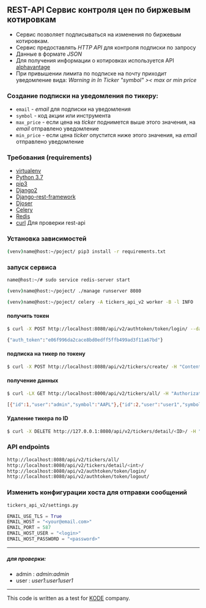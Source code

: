 
## REST-API Сервис контроля цен по биржевым котировкам

+ Сервис позволяет подписываться на изменения по биржевым котировкам. 
+ Сервис предоставлять _HTTP API_ для контроля подписки по запросу
+ Данные в формате _JSON_
+ Для получения информации о котировках используется API [alphavantage](https://www.alphavantage.co)
+ При привышении лимита по подписке на почту приходит уведомление вида: 
  _Warning in <TICKER> In Ticker "symbol" >< max or min price_

### Создание подписки на уведомления по тикеру:
- `email`     - _email_ для подписки на уведомления 
- `symbol`    - код акции или инструмента
- `max_price` - если цена на _ticker_ поднимется выше этого значения, на _email_ отправлено уведомление
- `min_price` - если цена _ticker_ опустится ниже этого значения, на _email_ отправлено уведомление

### Требования (requirements)
+ [virtualenv](https://virtualenv.pypa.io/en/latest/)
+ [Python 3.7](https://www.python.org/)
+ [pip3](https://pip.pypa.io/en/latest/installing/)
+ [Django2](https://docs.djangoproject.com)
+ [Django-rest-framework](https://www.django-rest-framework.org/)
+ [Djoser](https://djoser.readthedocs.io/en/latest/getting_started.html)
+ [Celery](https://docs.celeryproject.org/en/latest/)
+ [Redis](https://redis.io/)
+ [curl](https://curl.haxx.se/docs/httpscripting.html) Для проверки rest-api

### Установка зависимостей
```bash
(venv)name@host:~/poject/ pip3 install -r requirements.txt
```

### запуск сервиса
```bash
name@host:~/# sudo service redis-server start
``` 
```bash
(venv)name@host:~/poject/ ./manage runserver 8080 
```
```bash
(venv)name@host:~/poject/ celery -A tickers_api_v2 worker -B -l INFO
```

#### получить токен
```bash
$ curl -X POST http://localhost:8080/api/v2/authtoken/token/login/ --data "username=user1&password=user1user1"
```
```bash
{"auth_token":"e06f996da2cace8bd0edff5ffb499ad3f11a67bd"}
```

#### подписка на тикер по токену
```bash
$ curl -X POST http://localhost:8080/api/v2/tickers/create/ -H "Content-Type: application/json" -H "Authorization: Token e06f996da2cace8bd0edff5ffb499ad3f11a67bd" -d '{"symbol":"DELL", "max_price":"51.00", "min_price":"50.01", "email":"qarixq@yandex.ru"}'
```

#### получение данных
```bash
$ curl -LX GET http://localhost:8000/api/v2/tickers/all/ -H "Authorization: Token e06f996da2cace8bd0edff5ffb499ad3f11a67bd"
```
```bash
[{"id":1,"user":"admin","symbol":"AAPL"},{"id":2,"user":"user1","symbol":"TSM"},{"id":3,"user":"user1","symbol":"INTC"},{"id":4,"user":"user2","symbol":"CSCO"},{"id":5,"user":"user2","symbol":"IBM"},{"id":6,"user":"user1","symbol":"NVDA"},{"id":7,"user":"user1","symbol":"ASML"}]
```

#### Удаление тикера по ID
```bash
$ curl -X DELETE http://127.0.0.1:8080/api/v2/tickers/detail/<ID>/ -H "Authorization: Token e06f996da2cace8bd0edff5ffb499ad3f11a67bd"
```

### API endpoints
```bash
http://localhost:8080/api/v2/tickers/all/
http://localhost:8080/api/v2/tickers/detail/<int>/
http://localhost:8080/api/v2/authtoken/token/login/
http://localhost:8080/api/v2/authtoken/token/logout/
```

### Изменить конфигурации хоста для отправки сообщений
```bash
tickers_api_v2/settings.py
```
```python
EMAIL_USE_TLS = True
EMAIL_HOST = "<your@email.com>"
EMAIL_PORT = 587
EMAIL_HOST_USER = "<login>"
EMAIL_HOST_PASSWORD = "<password>"
```

---
##### для проверки:
+ admin :  _admin_:_admin_ 
+ user  :  _user1_:_user1user1_ 

---

This code is written as a test for [KODE](https://kode.ru/) company.
